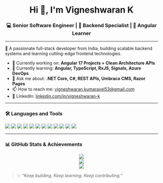 <h1 align="center">Hi 👋, I'm Vigneshwaran K</h1>
<h3 align="center">💻 Senior Software Engineer | 🔧 Backend Specialist | 🚀 Angular Learner</h3>

---

🔹 A passionate full-stack developer from India, building scalable backend systems and learning cutting-edge frontend technologies.

- 🔭 Currently working on: **Angular 17 Projects + Clean Architecture APIs**
- 🌱 Currently learning: **Angular, TypeScript, RxJS, Signals, Azure DevOps**
- 💬 Ask me about: **.NET Core, C#, REST APIs, Umbraco CMS, Razor Pages**
- 📫 How to reach me: [vigneshwaran.kumaravel53@gmail.com](mailto:vigneshwaran.kumaravel53@gmail.com)
- 💼 LinkedIn: [linkedin.com/in/vigneshwaran-k](https://linkedin.com/in/vigneshwaran-k)

---

### 🛠️ Languages and Tools

<p align="left">
  <img src="https://img.shields.io/badge/.NET_Core-512BD4?style=flat&logo=dotnet&logoColor=white"/>
  <img src="https://img.shields.io/badge/CSharp-239120?style=flat&logo=csharp&logoColor=white"/>
  <img src="https://img.shields.io/badge/SQL_Server-CC2927?style=flat&logo=microsoftsqlserver&logoColor=white"/>
  <img src="https://img.shields.io/badge/Umbraco-00A1E5?style=flat&logo=umbraco&logoColor=white"/>
  <img src="https://img.shields.io/badge/Angular-DD0031?style=flat&logo=angular&logoColor=white"/>
  <img src="https://img.shields.io/badge/TypeScript-3178C6?style=flat&logo=typescript&logoColor=white"/>
  <img src="https://img.shields.io/badge/JavaScript-F7DF1E?style=flat&logo=javascript&logoColor=black"/>
  <img src="https://img.shields.io/badge/HTML5-E34F26?style=flat&logo=html5&logoColor=white"/>
  <img src="https://img.shields.io/badge/CSS3-1572B6?style=flat&logo=css3&logoColor=white"/>
  <img src="https://img.shields.io/badge/Azure_DevOps-0078D7?style=flat&logo=azuredevops&logoColor=white"/>
  <img src="https://img.shields.io/badge/Git-F05032?style=flat&logo=git&logoColor=white"/>
  <img src="https://img.shields.io/badge/Postman-FF6C37?style=flat&logo=postman&logoColor=white"/>
</p>

---

### 📊 GitHub Stats & Achievements

<p align="center">
  <img src="https://github-profile-summary-cards.vercel.app/api/cards/profile-details?username=Vikyy98&theme=radical" />
  <br />
  <img src="https://github-readme-streak-stats.herokuapp.com?user=Vikyy98&theme=radical&date_format=M%20j%5B%2C%20Y%5D" />
  <br />
  <img src="https://github-readme-stats.vercel.app/api/top-langs/?username=Vikyy98&layout=compact&theme=radical&hide=Shell" />
</p>

> ✨ *“Keep building. Keep learning. Keep contributing.”*

